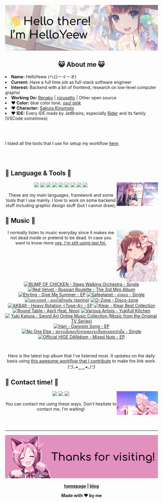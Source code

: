 <img src="welcome-banner.png" alt="Welcome!">

<h2 align="center">😺 About me 😺</h2> 
<!-- <href="https://music.apple.com/profile/HelloYeew"><img src="https://music-profile.rayriffy.com/theme/light.svg?uid=000318.14c819f20852410f9dbc0d2a5438f62b.0716" width="27%" align="right"></href> -->
<li><b>Name:</b> HelloYeew (ヘローイーオ)</li>
<li><b>Current:</b> Have a full time job as full-stack software engineer</li>
<li><b>Interest:</b> Backend with a bit of frontend, research on low-level computer graphic</li>
<li><b>Working On:</b> <a href="https://github.com/HelloYeew/renako">Renako</a> | <a href="https://github.com/Rurusetto/rurusetto">rūrusetto</a> | Other open source</li>
<li><b>❤️ Color:</b> blue color tone, <a href="https://www.color-hex.com/color-palette/104633">osu! pink</a></li>
<li><b>❤️ Character:</b> <a href="https://ccsakura.fandom.com/wiki/Sakura_Kinomoto">Sakura Kinomoto</a></li>
<li><b>❤️ IDE:</b> Every IDE made by JetBrains, especially <a href="https://www.jetbrains.com/rider/">Rider</a> and its family</li> (VSCode sometimes)
<br>
<br>
<br>
<br>

<p>I listed all the tools that I use for setup my workflow <a href="https://github.com/HelloYeew/workflow-setup">here</a>.</p>

<br>
<br>

## 📇 Language & Tools 📇

<img src="knowledge-pic.png" width="27%" align="right">
<p align="center"><img src="https://img.shields.io/badge/-python-3776AB.svg?&style=for-the-badge&logo=python&logoColor=white"/> <img src="https://img.shields.io/badge/-django-092E20.svg?&style=for-the-badge&logo=django&logoColor=white"/> <img src="https://img.shields.io/badge/-csharp-239120.svg?&style=for-the-badge&logo=csharp&logoColor=white"/> <img src="https://img.shields.io/badge/-javascript-F7DF1E.svg?&style=for-the-badge&logo=javascript&logoColor=black"/> <img src="https://img.shields.io/badge/-typescript-3178C6.svg?&style=for-the-badge&logo=typescript&logoColor=white"/> <img src="https://img.shields.io/badge/java-007396.svg?&style=for-the-badge&logo=java&logoColor=white"/> <img src="https://img.shields.io/badge/-html5-E34F26.svg?&style=for-the-badge&logo=html5&logoColor=white"/> <img src="https://img.shields.io/badge/-css3-1572B6.svg?&style=for-the-badge&logo=css3&logoColor=white"/> <img src="https://img.shields.io/badge/-tailwind CSS-06B6D4.svg?&style=for-the-badge&logo=Tailwind CSS&logoColor=white"/>

<p align="center">These are my main languages, framework and some tools that I use mainly. I love to work on some backend stuff including graphic design stuff (but I cannot draw).</p>

## 🎵 Music 🎵

<img src="music-pic.png" width="27%" align="right">

<p align="center">I normally listen to music everyday since it makes me not dead inside or pretend to be dead. In case you want to know more <a href="https://www.last.fm/user/HelloYeew">yes, I'm still using last.fm.</p>
  
<br>

<!-- lastfm -->
<p align="center"><a href="https://www.last.fm/music/BUMP+OF+CHICKEN/Sleep+Walking+Orchestra+-+Single"><img src="https://lastfm.freetls.fastly.net/i/u/64s/f7b6787c2092cfdcf9c4b28fd8fe55bd.jpg" title="BUMP OF CHICKEN - Sleep Walking Orchestra - Single"></a> <a href="https://www.last.fm/music/Red+Velvet/Russian+Roulette+-+The+3rd+Mini+Album"><img src="https://lastfm.freetls.fastly.net/i/u/64s/fc792422929af7a27deb96cb907dd28a.png" title="Red Velvet - Russian Roulette - The 3rd Mini Album"></a> <a href="https://www.last.fm/music/Ehrling/Give+Me+Summer+-+EP"><img src="https://lastfm.freetls.fastly.net/i/u/64s/77ae9288fda20e2914927e00825898ad.jpg" title="Ehrling - Give Me Summer - EP"></a> <a href="https://www.last.fm/music/Safeplanet/%E0%B8%84%E0%B8%B3%E0%B8%95%E0%B8%AD%E0%B8%9A+-+Single"><img src="https://lastfm.freetls.fastly.net/i/u/64s/63f719aadc97d9aeed4c28900c37b064.jpg" title="Safeplanet - คำตอบ - Single"></a> <a href="https://www.last.fm/music/%E0%B9%80%E0%B8%94%E0%B8%AD%E0%B8%B0%E0%B8%97%E0%B8%AD%E0%B8%A2%E0%B8%AA%E0%B9%8C/%E0%B8%94%E0%B8%AD%E0%B8%81%E0%B9%84%E0%B8%A1%E0%B9%89%E0%B8%97%E0%B8%B5%E0%B9%88%E0%B8%A3%E0%B8%AD%E0%B8%9D%E0%B8%99+(spring)"><img src="https://lastfm.freetls.fastly.net/i/u/64s/71f0362378cc9de1f913d94bbc48cae9.jpg" title="เดอะทอยส์ - ดอกไม้ที่รอฝน (spring)"></a> <a href="https://www.last.fm/music/O-Zone/Disco-zone"><img src="https://lastfm.freetls.fastly.net/i/u/64s/d606d0e2f9bbe75ef87fb270f9268299.jpg" title="O-Zone - Disco-zone"></a> <a href="https://www.last.fm/music/AKB48/Heavy+Rotation+%3CType-A%3E+-+EP"><img src="https://lastfm.freetls.fastly.net/i/u/64s/388cbeb252a8a9bc500db279dda92e42.jpg" title="AKB48 - Heavy Rotation <Type-A> - EP"></a> <a href="https://www.last.fm/music/Klear/Klear+Best+Collection"><img src="https://lastfm.freetls.fastly.net/i/u/64s/5b7d220e4d9a74444cf60b75db3f212d.jpg" title="Klear - Klear Best Collection"></a> <a href="https://www.last.fm/music/Round+Table/April+(feat.+Nino)"><img src="https://lastfm.freetls.fastly.net/i/u/64s/459465fab425954d4bca236797460052.jpg" title="Round Table - April (feat. Nino)"></a> <a href="https://www.last.fm/music/Various+Artists/Yukifull+Kitchen"><img src="https://lastfm.freetls.fastly.net/i/u/64s/d00e761a78284722c8bba385fbb8b43f.jpg" title="Various Artists - Yukifull Kitchen"></a> <a href="https://www.last.fm/music/Yuki+Kajiura/Sword+Art+Online+Music+Collection+(Music+from+the+Original+TV+Series)"><img src="https://lastfm.freetls.fastly.net/i/u/64s/7f0460ce1f34ce6576b7e482ed2ce00b.jpg" title="Yuki Kajiura - Sword Art Online Music Collection (Music from the Original TV Series)"></a> <a href="https://www.last.fm/music/Hari/Gwiyomi+Song+-+EP"><img src="https://lastfm.freetls.fastly.net/i/u/64s/33324441d0b447b4c702ade9b1f3f815.jpg" title="Hari - Gwiyomi Song - EP"></a> <a href="https://www.last.fm/music/No+One+Else/%E0%B8%95%E0%B9%88%E0%B8%AD%E0%B8%88%E0%B8%B2%E0%B8%81%E0%B8%99%E0%B8%B5%E0%B9%89%E0%B9%80%E0%B8%9E%E0%B8%A5%E0%B8%87%E0%B8%A3%E0%B8%B1%E0%B8%81%E0%B8%97%E0%B8%B8%E0%B8%81%E0%B9%80%E0%B8%9E%E0%B8%A5%E0%B8%87%E0%B8%88%E0%B8%B0%E0%B9%80%E0%B8%9B%E0%B9%87%E0%B8%99%E0%B8%82%E0%B8%AD%E0%B8%87%E0%B9%80%E0%B8%98%E0%B8%AD%E0%B9%80%E0%B8%97%E0%B9%88%E0%B8%B2%E0%B8%99%E0%B8%B1%E0%B9%89%E0%B8%99+-+Single"><img src="https://lastfm.freetls.fastly.net/i/u/64s/7fe248eb970f82a3b2ec84d36a7b49f4.jpg" title="No One Else - ต่อจากนี้เพลงรักทุกเพลงจะเป็นของเธอเท่านั้น - Single"></a> <a href="https://www.last.fm/music/Official+HIGE+DANdism/Mixed+Nuts+-+EP"><img src="https://lastfm.freetls.fastly.net/i/u/64s/ea58479bc6fd89a25fc55e0276a58b2d.jpg" title="Official HIGE DANdism - Mixed Nuts - EP"></a> </p>

<br>

<p align="center">Here is the latest top album that I've listened most. It updates on the daily basis using <a href="https://github.com/melipass/lastfm-to-markdown/">this awesome workflow that I contribute</a> to make the link work. (づ｡◕‿‿◕｡)づ</p>

## 📝 Contact time! 📝

<img src="contact-pic.png" width="27%" align="right">

<p align="center"><a href="https://twitter.com/nonggummud" target="_blank"><img src="https://img.shields.io/badge/-nonggummud-1DA1F2.svg?&style=for-the-badge&logo=Twitter&logoColor=white"/></a> <a href="https://www.linkedin.com/in/helloyeew" target="_blank"><img src="https://img.shields.io/badge/-helloyeew-0A66C2.svg?&style=for-the-badge&logo=linkedin&logoColor=white"/></a> <a href="https://music.apple.com/profile/HelloYeew" target="_blank"><img src="https://img.shields.io/badge/-Apple Music-FC3C44.svg?&style=for-the-badge&logo=Apple&logoColor=white"/></a></p>

<p align="center">You can contact me using these ways. Don't hesitate to contact me, I'm waiting!</p>
<br>
<br>

---

<img src="bye-banner.png" alt="Thanks for visiting!">

<p align="center"><b><a href="https://helloyeew.dev">homepage</a> | <b><a href="https://helloyeew.dev/blog">blog</a></p>

<p align="center">Made with ❤️ by me</p>

